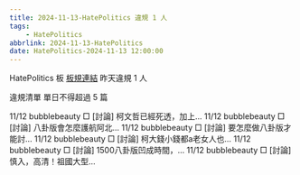 ```yaml
---
title: 2024-11-13-HatePolitics 違規 1 人
tags:
    - HatePolitics
abbrlink: 2024-11-13-HatePolitics
date: HatePolitics-2024-11-13 12:00:00
---
```

HatePolitics 板 [板規連結](https://www.ptt.cc/bbs/HatePolitics/M.1617115262.A.D60.html)
昨天違規 1 人
<!-- more -->

違規清單
單日不得超過 5 篇

11/12 bubblebeauty □ [討論] 柯文哲已經死透，加上…
11/12 bubblebeauty □ [討論] 八卦版會怎麼護航阿北…
11/12 bubblebeauty □ [討論] 要怎麼做八卦版才能討…
11/12 bubblebeauty □ [討論] 柯大錢小錢都a老女人也…
11/12 bubblebeauty □ [討論] 1500八卦版凹成時間，…
11/12 bubblebeauty □ [討論] 慎入，高清！祖國大型…